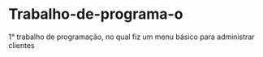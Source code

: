 # Trabalho-de-programa-o
1° trabalho de programação, no qual fiz um menu básico para administrar clientes
